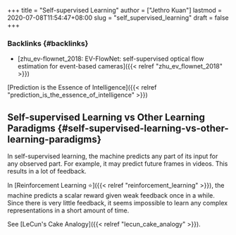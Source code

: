 +++
title = "Self-supervised Learning"
author = ["Jethro Kuan"]
lastmod = 2020-07-08T11:54:47+08:00
slug = "self_supervised_learning"
draft = false
+++

### Backlinks {#backlinks}

- [zhu\_ev-flownet\_2018: EV-FlowNet: self-supervised optical flow estimation for event-based cameras]({{< relref "zhu_ev_flownet_2018" >}})

[Prediction is the Essence of Intelligence]({{< relref "prediction_is_the_essence_of_intelligence" >}})

## Self-supervised Learning vs Other Learning Paradigms {#self-supervised-learning-vs-other-learning-paradigms}

In self-supervised learning, the machine predicts any part of its input for any observed part. For example, it may predict future frames in videos. This results in a lot of feedback.

In [Reinforcement Learning ⭐]({{< relref "reinforcement_learning" >}}), the machine predicts a scalar reward given weak feedback once in a while. Since there is very little feedback, it seems impossible to learn any complex representations in a short amount of time.

See [LeCun's Cake Analogy]({{< relref "lecun_cake_analogy" >}}).
